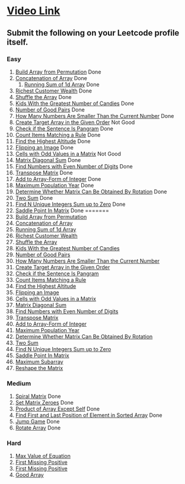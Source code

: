 # [Video Link](https://youtu.be/n60Dn0UsbEk)

## Submit the following on your Leetcode profile itself.

### Easy
1. [Build Array from Permutation](https://leetcode.com/problems/build-array-from-permutation/) Done
2. [Concatenation of Array](https://leetcode.com/problems/concatenation-of-array/) Done
   1. [Running Sum of 1d Array](https://leetcode.com/problems/running-sum-of-1d-array/) Done
3. [Richest Customer Wealth](https://leetcode.com/problems/richest-customer-wealth/) Done
4. [Shuffle the Array](https://leetcode.com/problems/shuffle-the-array/) Done
5. [Kids With the Greatest Number of Candies](https://leetcode.com/problems/kids-with-the-greatest-number-of-candies/) Done
6. [Number of Good Pairs](https://leetcode.com/problems/number-of-good-pairs/) Done
7. [How Many Numbers Are Smaller Than the Current Number](https://leetcode.com/problems/how-many-numbers-are-smaller-than-the-current-number/) Done
8. [Create Target Array in the Given Order](https://leetcode.com/problems/create-target-array-in-the-given-order/) Not Good
9. [Check if the Sentence Is Pangram](https://leetcode.com/problems/check-if-the-sentence-is-pangram/) Done
10. [Count Items Matching a Rule](https://leetcode.com/problems/count-items-matching-a-rule/) Done
11. [Find the Highest Altitude](https://leetcode.com/problems/find-the-highest-altitude/) Done
12. [Flipping an Image](https://leetcode.com/problems/flipping-an-image/) Done
13. [Cells with Odd Values in a Matrix](https://leetcode.com/problems/cells-with-odd-values-in-a-matrix/) Not Good
14. [Matrix Diagonal Sum](https://leetcode.com/problems/matrix-diagonal-sum/) Done
15. [Find Numbers with Even Number of Digits](https://leetcode.com/problems/find-numbers-with-even-number-of-digits/) Done
16. [Transpose Matrix](https://leetcode.com/problems/transpose-matrix/) Done
17. [Add to Array-Form of Integer](https://leetcode.com/problems/add-to-array-form-of-integer/) Done
18. [Maximum Population Year](https://leetcode.com/problems/maximum-population-year/) Done
19. [Determine Whether Matrix Can Be Obtained By Rotation](https://leetcode.com/problems/determine-whether-matrix-can-be-obtained-by-rotation/) Done
20. [Two Sum](https://leetcode.com/problems/two-sum/) Done
21. [Find N Unique Integers Sum up to Zero](https://leetcode.com/problems/find-n-unique-integers-sum-up-to-zero/) Done
22. [Saddle Point In Matrix](https://leetcode.com/problems/lucky-numbers-in-a-matrix/) Done
=======
1. [Build Array from Permutation](https://leetcode.com/problems/build-array-from-permutation/)
2. [Concatenation of Array](https://leetcode.com/problems/concatenation-of-array/)
3. [Running Sum of 1d Array](https://leetcode.com/problems/running-sum-of-1d-array/)
4. [Richest Customer Wealth](https://leetcode.com/problems/richest-customer-wealth/)
5. [Shuffle the Array](https://leetcode.com/problems/shuffle-the-array/)
6. [Kids With the Greatest Number of Candies](https://leetcode.com/problems/kids-with-the-greatest-number-of-candies/)
7. [Number of Good Pairs](https://leetcode.com/problems/number-of-good-pairs/)
8. [How Many Numbers Are Smaller Than the Current Number](https://leetcode.com/problems/how-many-numbers-are-smaller-than-the-current-number/)
9. [Create Target Array in the Given Order](https://leetcode.com/problems/create-target-array-in-the-given-order/)
10. [Check if the Sentence Is Pangram](https://leetcode.com/problems/check-if-the-sentence-is-pangram/)
11. [Count Items Matching a Rule](https://leetcode.com/problems/count-items-matching-a-rule/)
12. [Find the Highest Altitude](https://leetcode.com/problems/find-the-highest-altitude/)
13. [Flipping an Image](https://leetcode.com/problems/flipping-an-image/)
14. [Cells with Odd Values in a Matrix](https://leetcode.com/problems/cells-with-odd-values-in-a-matrix/)
15. [Matrix Diagonal Sum](https://leetcode.com/problems/matrix-diagonal-sum/)
16. [Find Numbers with Even Number of Digits](https://leetcode.com/problems/find-numbers-with-even-number-of-digits/)
17. [Transpose Matrix](https://leetcode.com/problems/transpose-matrix/)
18. [Add to Array-Form of Integer](https://leetcode.com/problems/add-to-array-form-of-integer/)
19. [Maximum Population Year](https://leetcode.com/problems/maximum-population-year/)
20. [Determine Whether Matrix Can Be Obtained By Rotation](https://leetcode.com/problems/determine-whether-matrix-can-be-obtained-by-rotation/)
21. [Two Sum](https://leetcode.com/problems/two-sum/)
22. [Find N Unique Integers Sum up to Zero](https://leetcode.com/problems/find-n-unique-integers-sum-up-to-zero/)
23. [Saddle Point In Matrix](https://leetcode.com/problems/lucky-numbers-in-a-matrix/)
24. [Maximum Subarray](https://leetcode.com/problems/maximum-subarray/)
25. [Reshape the Matrix](https://leetcode.com/problems/reshape-the-matrix/)


### Medium
1. [Spiral Matrix](https://leetcode.com/problems/spiral-matrix/) Done
2. [Set Matrix Zeroes](https://leetcode.com/problems/set-matrix-zeroes/) Done
3. [Product of Array Except Self](https://leetcode.com/problems/product-of-array-except-self/) Done
4. [Find First and Last Position of Element in Sorted Array](https://leetcode.com/problems/find-first-and-last-position-of-element-in-sorted-array/) Done
5. [Jump Game](https://leetcode.com/problems/jump-game/) Done
6. [Rotate Array](https://leetcode.com/problems/rotate-array/) Done

### Hard
1. [Max Value of Equation](https://leetcode.com/problems/max-value-of-equation/)
2. [First Missing Positive](https://leetcode.com/problems/first-missing-positive/)
2. [First Missing Positive](https://leetcode.com/problems/first-missing-positive/)
3. [Good Array](https://leetcode.com/problems/check-if-it-is-a-good-array/)

